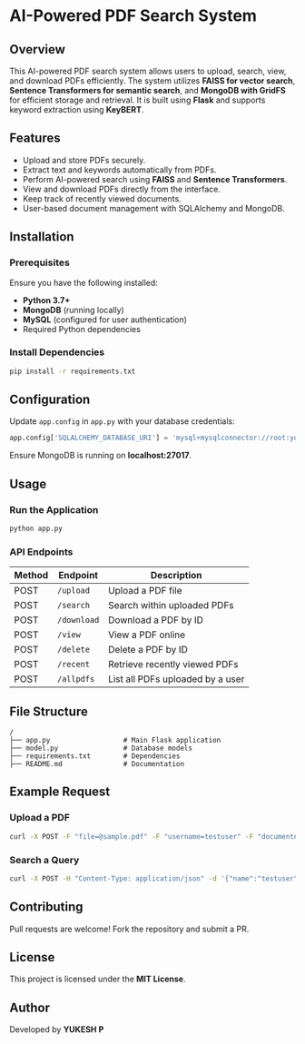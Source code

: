 # AI-Powered PDF Search System

## Overview
This AI-powered PDF search system allows users to upload, search, view, and download PDFs efficiently. The system utilizes **FAISS for vector search**, **Sentence Transformers for semantic search**, and **MongoDB with GridFS** for efficient storage and retrieval. It is built using **Flask** and supports keyword extraction using **KeyBERT**.

## Features
- Upload and store PDFs securely.
- Extract text and keywords automatically from PDFs.
- Perform AI-powered search using **FAISS** and **Sentence Transformers**.
- View and download PDFs directly from the interface.
- Keep track of recently viewed documents.
- User-based document management with SQLAlchemy and MongoDB.

## Installation
### Prerequisites
Ensure you have the following installed:
- **Python 3.7+**
- **MongoDB** (running locally)
- **MySQL** (configured for user authentication)
- Required Python dependencies

### Install Dependencies
```sh
pip install -r requirements.txt
```

## Configuration
Update `app.config` in `app.py` with your database credentials:
```python
app.config['SQLALCHEMY_DATABASE_URI'] = 'mysql+mysqlconnector://root:yourpassword@localhost/yourdbname'
```
Ensure MongoDB is running on **localhost:27017**.

## Usage
### Run the Application
```sh
python app.py
```
### API Endpoints
| Method | Endpoint       | Description |
|--------|---------------|-------------|
| POST   | `/upload`     | Upload a PDF file |
| POST   | `/search`     | Search within uploaded PDFs |
| POST   | `/download`   | Download a PDF by ID |
| POST   | `/view`       | View a PDF online |
| POST   | `/delete`     | Delete a PDF by ID |
| POST   | `/recent`     | Retrieve recently viewed PDFs |
| POST   | `/allpdfs`    | List all PDFs uploaded by a user |

## File Structure
```
/
├── app.py                  # Main Flask application
├── model.py                # Database models
├── requirements.txt        # Dependencies
├── README.md               # Documentation
```

## Example Request
### Upload a PDF
```sh
curl -X POST -F "file=@sample.pdf" -F "username=testuser" -F "documentname=Sample" http://localhost:5000/upload
```

### Search a Query
```sh
curl -X POST -H "Content-Type: application/json" -d '{"name":"testuser", "query":"fastest bike"}' http://localhost:5000/search
```

## Contributing
Pull requests are welcome! Fork the repository and submit a PR.

## License
This project is licensed under the **MIT License**.

## Author
Developed by **YUKESH P**

